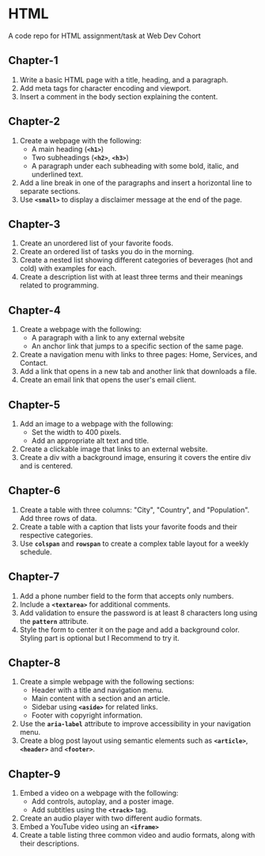 # HTML

A code repo for HTML assignment/task at Web Dev Cohort

## Chapter-1

1. Write a basic HTML page with a title, heading, and a paragraph.
2. Add meta tags for character encoding and viewport.
3. Insert a comment in the body section explaining the content.

## Chapter-2

1. Create a webpage with the following:
   - A main heading (**`<h1>`**)
   - Two subheadings (**`<h2>`**, **`<h3>`**)
   - A paragraph under each subheading with some bold, italic, and underlined text.
2. Add a line break in one of the paragraphs and insert a horizontal line to separate sections.
3. Use **`<small>`** to display a disclaimer message at the end of the page.

## Chapter-3

1. Create an unordered list of your favorite foods.
2. Create an ordered list of tasks you do in the morning.
3. Create a nested list showing different categories of beverages (hot and cold) with examples for each.
4. Create a description list with at least three terms and their meanings related to programming.

## Chapter-4

1. Create a webpage with the following:
   - A paragraph with a link to any external website
   - An anchor link that jumps to a specific section of the same page.
2. Create a navigation menu with links to three pages: Home, Services, and Contact.
3. Add a link that opens in a new tab and another link that downloads a file.
4. Create an email link that opens the user's email client.

## Chapter-5

1. Add an image to a webpage with the following:
   - Set the width to 400 pixels.
   - Add an appropriate alt text and title.
2. Create a clickable image that links to an external website.
3. Create a div with a background image, ensuring it covers the entire div and is centered.

## Chapter-6

1. Create a table with three columns: "City", "Country", and "Population". Add three rows of data.
2. Create a table with a caption that lists your favorite foods and their respective categories.
3. Use **`colspan`** and **`rowspan`** to create a complex table layout for a weekly schedule.

## Chapter-7

1. Add a phone number field to the form that accepts only numbers.
2. Include a **`<textarea>`** for additional comments.
3. Add validation to ensure the password is at least 8 characters long using the **`pattern`** attribute.
4. Style the form to center it on the page and add a background color. Styling part is optional but I Recommend to try it.

## Chapter-8

1. Create a simple webpage with the following sections:
   - Header with a title and navigation menu.
   - Main content with a section and an article.
   - Sidebar using **`<aside>`** for related links.
   - Footer with copyright information.
2. Use the **`aria-label`** attribute to improve accessibility in your navigation menu.
3. Create a blog post layout using semantic elements such as **`<article>`**,**`<header>`** and **`<footer>`**.

## Chapter-9

1. Embed a video on a webpage with the following:
   - Add controls, autoplay, and a poster image.
   - Add subtitles using the **`<track>`** tag.
2. Create an audio player with two different audio formats.
3. Embed a YouTube video using an **`<iframe>`**
4. Create a table listing three common video and audio formats, along with their descriptions.
